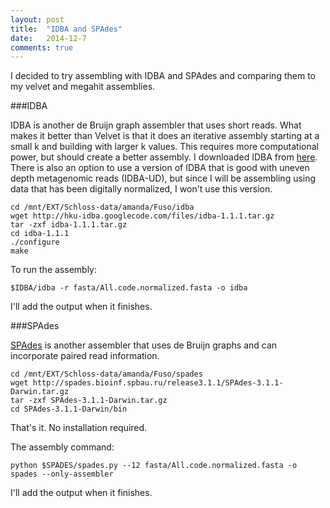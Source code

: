 ```yaml
---
layout: post
title:  "IDBA and SPAdes"
date:   2014-12-7
comments: true
---
```


I decided to try assembling with IDBA and SPAdes and comparing them to my velvet and megahit assemblies.

###IDBA

IDBA is another de Bruijn graph assembler that uses short reads. What makes it better than Velvet is that it does an iterative assembly starting at a small k and building with larger k values. This requires more computational power, but should create a better assembly. I downloaded IDBA from [here](http://i.cs.hku.hk/~alse/hkubrg/projects/idba_ud/index.html). There is also an option to use a version of IDBA that is good with uneven depth metagenomic reads (IDBA-UD), but since I will be assembling using data that has been digitally normalized, I won't use this version.

~~~~
cd /mnt/EXT/Schloss-data/amanda/Fuso/idba
wget http://hku-idba.googlecode.com/files/idba-1.1.1.tar.gz
tar -zxf idba-1.1.1.tar.gz
cd idba-1.1.1
./configure
make
~~~~

To run the assembly:

~~~~
$IDBA/idba -r fasta/All.code.normalized.fasta -o idba
~~~~

I'll add the output when it finishes.

###SPAdes

[SPAdes](http://www-ncbi-nlm-nih-gov.proxy.lib.umich.edu/pubmed/22506599) is another assembler that uses de Bruijn graphs and can incorporate paired read information.

~~~~
cd /mnt/EXT/Schloss-data/amanda/Fuso/spades
wget http://spades.bioinf.spbau.ru/release3.1.1/SPAdes-3.1.1-Darwin.tar.gz
tar -zxf SPAdes-3.1.1-Darwin.tar.gz
cd SPAdes-3.1.1-Darwin/bin
~~~~

That's it. No installation required.

The assembly command:

~~~~
python $SPADES/spades.py --12 fasta/All.code.normalized.fasta -o spades --only-assembler

~~~~

I'll add the output when it finishes.
